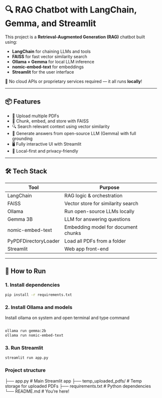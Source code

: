 # 🔍 RAG Chatbot with LangChain, Gemma, and Streamlit

This project is a **Retrieval-Augmented Generation (RAG)** chatbot built using:
- **LangChain** for chaining LLMs and tools
- **FAISS** for fast vector similarity search
- **Ollama + Gemma** for local LLM inference
- **nomic-embed-text** for embeddings
- **Streamlit** for the user interface

🚫 No cloud APIs or proprietary services required — it all runs **locally**!

---

## 📦 Features

- 📄 Upload multiple PDFs
- 🧠 Chunk, embed, and store with FAISS
- 🔍 Search relevant context using vector similarity
- 💬 Generate answers from open-source LLM (Gemma) with full grounding
- 🖥️ Fully interactive UI with Streamlit
- 🔐 Local-first and privacy-friendly

---

## 🛠️ Tech Stack

| Tool            | Purpose                                  |
|-----------------|------------------------------------------|
| LangChain       | RAG logic & orchestration                |
| FAISS           | Vector store for similarity search       |
| Ollama          | Run open-source LLMs locally             |
| Gemma 3B        | LLM for answering questions              |
| nomic-embed-text| Embedding model for document chunks      |
| PyPDFDirectoryLoader | Load all PDFs from a folder         |
| Streamlit       | Web app front-end                        |

---

## 🚀 How to Run

### 1. Install dependencies

```bash
pip install -r requirements.txt

```

### 2. Install Ollama and models

Install ollama on system and open terminal and type command

```bash

ollama run gemma:2b
ollama run nomic-embed-text
```

### 3. Run Streamlit

```bash
streamlit run app.py
```
### Project structure 

├── app.py                 # Main Streamlit app
├── temp_uploaded_pdfs/   # Temp storage for uploaded PDFs
├── requirements.txt       # Python dependencies
└── README.md              # You’re here!

